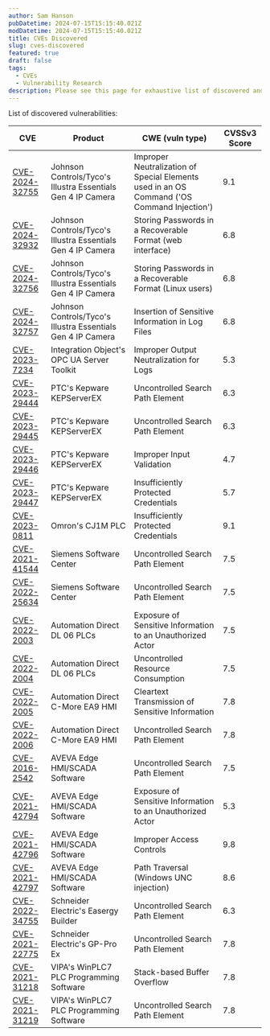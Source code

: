 ```yaml
---
author: Sam Hanson
pubDatetime: 2024-07-15T15:15:40.021Z
modDatetime: 2024-07-15T15:15:40.021Z
title: CVEs Discovered
slug: cves-discovered
featured: true
draft: false
tags:
  - CVEs
  - Vulnerability Research
description: Please see this page for exhaustive list of discovered and disclosed vulnerabilities.
---
```


List of discovered vulnerabilities:

| CVE                                                                                                                                                                | Product                                                     | CWE (vuln type)                                                                            | CVSSv3 Score |
| ------------------------------------------------------------------------------------------------------------------------------------------------------------------ | ----------------------------------------------------------- | ------------------------------------------------------------------------------------------ | ------------ |
| [CVE-2024-32755](https://www.cisa.gov/news-events/ics-advisories/icsa-24-179-04)                                                                                   | Johnson Controls/Tyco's Illustra Essentials Gen 4 IP Camera | Improper Neutralization of Special Elements used in an OS Command ('OS Command Injection') | 9.1          |
| [CVE-2024-32932](https://www.cisa.gov/news-events/ics-advisories/icsa-24-179-07)                                                                                   | Johnson Controls/Tyco's Illustra Essentials Gen 4 IP Camera | Storing Passwords in a Recoverable Format (web interface)                                  | 6.8          |
| [CVE-2024-32756](https://www.cisa.gov/news-events/ics-advisories/icsa-24-179-05)                                                                                   | Johnson Controls/Tyco's Illustra Essentials Gen 4 IP Camera | Storing Passwords in a Recoverable Format (Linux users)                                    | 6.8          |
| [CVE-2024-32757](https://www.cisa.gov/news-events/ics-advisories/icsa-24-179-06)                                                                                   | Johnson Controls/Tyco's Illustra Essentials Gen 4 IP Camera | Insertion of Sensitive Information in Log Files                                            | 6.8          |
| [CVE-2023-7234](https://www.cisa.gov/news-events/ics-advisories/icsa-24-016-02)                                                                                    | Integration Object's OPC UA Server Toolkit                  | Improper Output Neutralization for Logs                                                    | 5.3          |
| [CVE-2023-29444](https://www.cisa.gov/news-events/ics-advisories/icsa-23-243-03)                                                                                   | PTC's Kepware KEPServerEX                                   | Uncontrolled Search Path Element                                                           | 6.3          |
| [CVE-2023-29445](https://www.cisa.gov/news-events/ics-advisories/icsa-23-243-03)                                                                                   | PTC's Kepware KEPServerEX                                   | Uncontrolled Search Path Element                                                           | 6.3          |
| [CVE-2023-29446](https://www.cisa.gov/news-events/ics-advisories/icsa-23-243-03)                                                                                   | PTC's Kepware KEPServerEX                                   | Improper Input Validation                                                                  | 4.7          |
| [CVE-2023-29447](https://www.cisa.gov/news-events/ics-advisories/icsa-23-243-03)                                                                                   | PTC's Kepware KEPServerEX                                   | Insufficiently Protected Credentials                                                       | 5.7          |
| [CVE-2023-0811](https://www.cisa.gov/news-events/ics-advisories/icsa-23-073-01)                                                                                    | Omron's CJ1M PLC                                            | Insufficiently Protected Credentials                                                       | 9.1          |
| [​CVE-2021-41544](https://www.cisa.gov/news-events/ics-advisories/icsa-23-222-04)                                                                                  | ​Siemens Software Center                                    | Uncontrolled Search Path Element                                                           | 7.5          |
| [​CVE-2022-25634](https://www.cisa.gov/news-events/ics-advisories/icsa-23-222-04)                                                                                  | ​Siemens Software Center                                    | Uncontrolled Search Path Element                                                           | 7.5          |
| [CVE-2022-2003](https://www.cisa.gov/news-events/ics-advisories/icsa-22-167-03)                                                                                    | Automation Direct DL 06 PLCs                                | Exposure of Sensitive Information to an Unauthorized Actor                                 | 7.5          |
| [CVE-2022-2004](https://www.cisa.gov/news-events/ics-advisories/icsa-22-167-03)                                                                                    | Automation Direct DL 06 PLCs                                | Uncontrolled Resource Consumption                                                          | 7.5          |
| [CVE-2022-2005](https://www.cisa.gov/news-events/ics-advisories/icsa-22-167-01)                                                                                    | Automation Direct C-More EA9 HMI                            | Cleartext Transmission of Sensitive Information                                            | 7.8          |
| [CVE-2022-2006](https://www.cisa.gov/news-events/ics-advisories/icsa-22-167-01)                                                                                    | Automation Direct C-More EA9 HMI                            | Uncontrolled Search Path Element                                                           | 7.8          |
| [CVE-2016-2542](https://www.cisa.gov/news-events/ics-advisories/icsa-22-326-01)                                                                                    | AVEVA Edge HMI/SCADA Software                               | Uncontrolled Search Path Element                                                           | 7.5          |
| [CVE-2021-42794](https://www.cisa.gov/news-events/ics-advisories/icsa-22-326-01)                                                                                   | AVEVA Edge HMI/SCADA Software                               | Exposure of Sensitive Information to an Unauthorized Actor                                 | 5.3          |
| [CVE-2021-42796](https://www.cisa.gov/news-events/ics-advisories/icsa-22-326-01)                                                                                   | AVEVA Edge HMI/SCADA Software                               | Improper Access Controls                                                                   | 9.8          |
| [CVE-2021-42797](https://www.cisa.gov/news-events/ics-advisories/icsa-22-326-01)                                                                                   | AVEVA Edge HMI/SCADA Software                               | Path Traversal (Windows UNC injection)                                                     | 8.6          |
| [CVE-2022-34755](https://download.schneider-electric.com/files?p_Doc_Ref=SEVD-2023-101-06&p_enDocType=Security+and+Safety+Notice&p_File_Name=SEVD-2023-101-06.pdf) | Schneider Electric's Easergy Builder                        | Uncontrolled Search Path Element                                                           | 6.3          |
| [CVE-2021-22775](https://download.schneider-electric.com/files?p_Doc_Ref=SEVD-2021-222-03)                                                                         | Schneider Electric's GP-Pro Ex                              | Uncontrolled Search Path Element                                                           | 7.8          |
| [CVE-2021-31218]()                                                                                                                                                 | VIPA's WinPLC7 PLC Programming Software                     | Stack-based Buffer Overflow                                                                | 7.8          |
| [CVE-2021-31219]()                                                                                                                                                 | VIPA's WinPLC7 PLC Programming Software                     | Uncontrolled Search Path Element                                                           | 7.8          |
